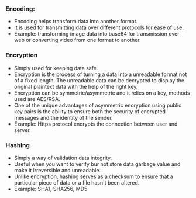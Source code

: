 ### Encoding:
- Encoding helps transform data into another format.
- It is used for transmitting data over different protocols for ease of use.
- Example: transforming image data into base64 for transmission over web or converting video from one format to another.

### Encryption 
- Simply used for keeping data safe.
- Encryption is the process of turning a data into a unreadable format not of a fixed length. The unreadable data can be decrypted to display the original plaintext data with the help of the right key.
- Encryption can be symmetric/asymmetric and it relies on a key, methods used are AES/RSA.
- One of the unique advantages of asymmetric encryption using public key pairs is the ability to ensure both the security of encrypted messages and the identity of the sender.
- Example: Https protocol encrypts the connection between user and server.

### Hashing 
- Simply a way of validation data integrity.
- Useful when you want to verify bur not store data garbage value and make it irreversible and unreadable.
- Unlike encryption, hashing serves as a checksum to ensure that a particular piece of data or a file hasn't been altered. 
- Example: SHA1, SHA256, MD5